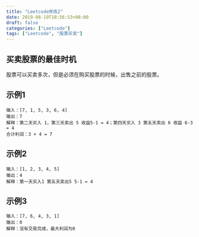 ```yaml
---
title: "Leetcode修炼2"
date: 2019-08-19T18:56:53+08:00
draft: false
categories: ["Leetcode"]
tags: ["Leetcode", "股票买卖"]
---
```


## 买卖股票的最佳时机

股票可以买卖多次，但是必须在购买股票的时候，出售之前的股票。

## 示例1

```
输入：[7, 1, 5, 3, 6, 4]
输出：7
解释：第二天买入 1，第三天卖出 5 收益5-1 = 4；第四天买入 3 第五天卖出 6 收益 6-3 = 4
合计利润：3 + 4 = 7
```

## 示例2

```
输入：[1, 2, 3, 4, 5]
输出：4
解释：第一天买入1 第五天卖出5 5-1 = 4
```

## 示例3

```
输入：[7, 6, 4, 3, 1]
输出：0
解释：没有交易完成，最大利润为0
```

